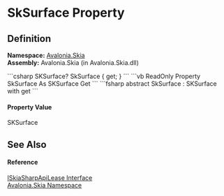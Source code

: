 # SkSurface Property




## Definition
**Namespace:** <a href="N_Avalonia_Skia">Avalonia.Skia</a>  
**Assembly:** Avalonia.Skia (in Avalonia.Skia.dll)

<Tabs groupId="api-code-preview">
<TabItem value="csharp" label="C#">
```csharp
SKSurface? SkSurface { get; }
```
</TabItem>
<TabItem value="vb" label="VB">
```vb
ReadOnly Property SkSurface As SKSurface
	Get
```
</TabItem>
<TabItem value="fsharp" label="F#">
```fsharp
abstract SkSurface : SKSurface with get
```
</TabItem>
</Tabs>



#### Property Value
SKSurface

## See Also


#### Reference
<a href="T_Avalonia_Skia_ISkiaSharpApiLease">ISkiaSharpApiLease Interface</a>  
<a href="N_Avalonia_Skia">Avalonia.Skia Namespace</a>  

